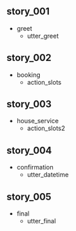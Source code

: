 ## story_001
* greet
   - utter_greet
## story_002
* booking
   - action_slots
## story_003
* house_service
   - action_slots2
## story_004
* confirmation
   - utter_datetime
## story_005
* final
   - utter_final
